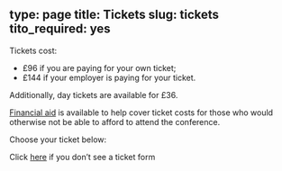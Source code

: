 type: page
title: Tickets
slug: tickets
tito_required: yes
---

Tickets cost:

 * &pound;96 if you are paying for your own ticket;
 * &pound;144 if your employer is paying for your ticket.

Additionally, day tickets are available for &pound;36.

[Financial aid](/financial-aid/) is available to help cover ticket costs for
those who would otherwise not be able to afford to attend the conference.

Choose your ticket below:

<tito-widget event="pyconuk/2016">Click [here](https://ti.to/pyconuk/2016) if you don’t see a ticket form</tito-widget>
